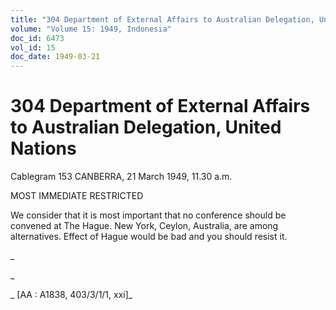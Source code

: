 ```yaml
---
title: "304 Department of External Affairs to Australian Delegation, United Nations"
volume: "Volume 15: 1949, Indonesia"
doc_id: 6473
vol_id: 15
doc_date: 1949-03-21
---
```


# 304 Department of External Affairs to Australian Delegation, United Nations

Cablegram 153 CANBERRA, 21 March 1949, 11.30 a.m.

MOST IMMEDIATE RESTRICTED

We consider that it is most important that no conference should be convened at The Hague. New York, Ceylon, Australia, are among alternatives. Effect of Hague would be bad and you should resist it.

_

_

_ [AA : A1838, 403/3/1/1, xxi]_
